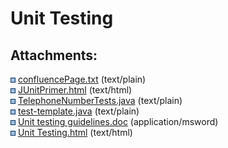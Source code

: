 # Unit Testing

<div class="pageSectionHeader">

## Attachments:

</div>

<div class="greybox" data-align="left">

![](images/icons/bullet_blue.gif)
[confluencePage.txt](attachments/327859/327860.txt) (text/plain)  
![](images/icons/bullet_blue.gif)
[JUnitPrimer.html](../327859/JUnit_Primer) (text/html)  
![](images/icons/bullet_blue.gif)
[TelephoneNumberTests.java](attachments/327859/327864.java)
(text/plain)  
![](images/icons/bullet_blue.gif)
[test-template.java](attachments/327859/327865.java) (text/plain)  
![](images/icons/bullet_blue.gif) [Unit testing
guidelines.doc](attachments/327859/327866.doc) (application/msword)  
![](images/icons/bullet_blue.gif) [Unit
Testing.html](../327859/Unit_Testing) (text/html)  

</div>
